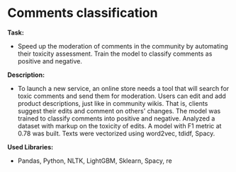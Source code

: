 # Comments classification

**Task:**

- Speed up the moderation of comments in the community by automating their toxicity assessment. Train the model to classify comments as positive and negative.

**Description:**

- To launch a new service, an online store needs a tool that will search for toxic comments and send them for moderation. Users can edit and add product descriptions, just like in community wikis. That is, clients suggest their edits and comment on others' changes. The model was trained to classify comments into positive and negative. Analyzed a dataset with markup on the toxicity of edits. A model with F1 metric at 0.78 was built. Texts were vectorized using word2vec, tdidf, Spacy.

**Used Libraries:**

- Pandas, Python, NLTK, LightGBM, Sklearn, Spacy, re 
